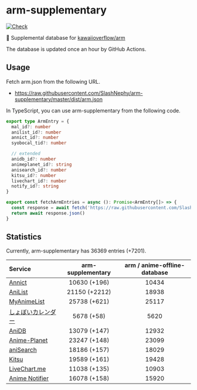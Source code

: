 # arm-supplementary

[![Check](https://github.com/SlashNephy/arm-supplementary/actions/workflows/check-node.yml/badge.svg)](https://github.com/SlashNephy/arm-supplementary/actions/workflows/check-node.yml)

💊 Supplemental database for [kawaiioverflow/arm](https://github.com/kawaiioverflow/arm)

The database is updated once an hour by GitHub Actions.

## Usage

Fetch arm.json from the following URL.

- https://raw.githubusercontent.com/SlashNephy/arm-supplementary/master/dist/arm.json

In TypeScript, you can use arm-supplementary from the following code.

```TypeScript
export type ArmEntry = {
  mal_id?: number
  anilist_id?: number
  annict_id?: number
  syobocal_tid?: number

  // extended
  anidb_id?: number
  animeplanet_id?: string
  anisearch_id?: number
  kitsu_id?: number
  livechart_id?: number
  notify_id?: string
}

export const fetchArmEntries = async (): Promise<ArmEntry[]> => {
  const response = await fetch('https://raw.githubusercontent.com/SlashNephy/arm-supplementary/master/dist/arm.json')
  return await response.json()
}
```

## Statistics

Currently, arm-supplementary has 36369 entries (+7201).

| Service                                     | arm-supplementary | arm / anime-offline-database |
| :------------------------------------------ | :---------------: | :--------------------------: |
| [Annict](https://annict.com)                |   10630 (+196)    |            10434             |
| [AniList](https://anilist.co)               |   21150 (+2212)   |            18938             |
| [MyAnimeList](https://myanimelist.net)      |   25738 (+621)    |            25117             |
| [しょぼいカレンダー](https://cal.syoboi.jp) |    5678 (+58)     |             5620             |
| [AniDB](https://anidb.net)                  |   13079 (+147)    |            12932             |
| [Anime-Planet](https://anime-planet.com)    |   23247 (+148)    |            23099             |
| [aniSearch](https://anisearch.com)          |   18186 (+157)    |            18029             |
| [Kitsu](https://kitsu.io)                   |   19589 (+161)    |            19428             |
| [LiveChart.me](https://livechart.me)        |   11038 (+135)    |            10903             |
| [Anime Notifier](https://notify.moe)        |   16078 (+158)    |            15920             |
